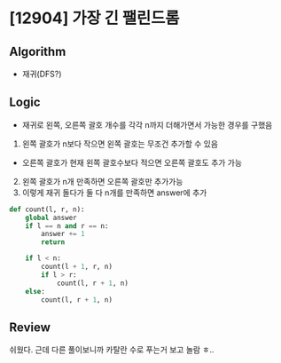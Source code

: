 # [12904] 가장 긴 팰린드롬
## Algorithm
- 재귀(DFS?)
## Logic
- 재귀로 왼쪽, 오른쪽 괄호 개수를 각각 n까지 더해가면서 가능한 경우를 구했음
1. 왼쪽 괄호가 n보다 작으면 왼쪽 괄호는 무조건 추가할 수 있음
- 오른쪽 괄호가 현재 왼쪽 괄호수보다 적으면 오른쪽 괄호도 추가 가능
2. 왼쪽 괄호가 n개 만족하면 오른쪽 괄호만 추가가능
3. 이렇게 재귀 돌다가 둘 다 n개를 만족하면 answer에 추가
```python
def count(l, r, n):
    global answer
    if l == n and r == n:
        answer += 1
        return

    if l < n:
        count(l + 1, r, n)
        if l > r:
            count(l, r + 1, n)
    else:
        count(l, r + 1, n)
```

## Review
쉬웠다. 근데 다른 풀이보니까 카탈란 수로 푸는거 보고 놀람 ㅎ..